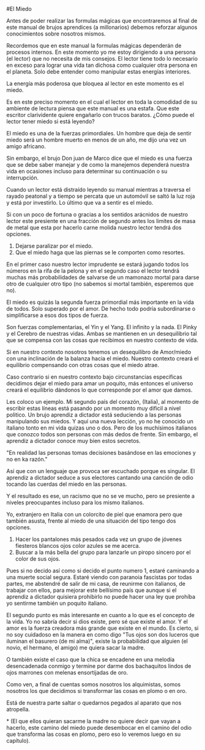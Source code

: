 #El Miedo

Antes de poder realizar las formulas mágicas que encontraremos al final de este manual de brujos aprendices (a millonarios) debemos reforzar algunos conocimientos sobre nosotros mismos.

Recordemos que en este manual la formulas mágicas dependerán de procesos internos. En este momento yo me estoy dirigiendo a una persona (el lector) que no necesita de mis consejos. El lector tiene todo lo necesario en exceso para lograr una vida tan dichosa como cualquier otra persona en el planeta. Solo debe entender como manipular estas energías interiores.

La energía más poderosa que bloquea al lector en este momento es el miedo.

Es en este preciso momento en el cual el lector en toda la comodidad de su ambiente de lectura piensa que este manual es una estafa. Que este escritor clarividente quiere engañarlo con trucos baratos. ¿Cómo puede el lector tener miedo si está leyendo?

El miedo es una de la fuerzas primordiales. Un hombre que deja de sentir miedo será un hombre muerto en menos de un año, me dijo una vez un amigo africano.

Sin embargo, el brujo Don juan de Marco dice que el miedo es una fuerza que se debe saber manejar y de como la manejemos dependerá nuestra vida en ocasiones incluso para determinar su continuación o su interrupción.

Cuando un lector está distraído leyendo su manual mientras a traversa el rayado peatonal y a tiempo se percata que un automóvil se saltó la luz roja y está por investirlo. Lo último que va a sentir es el miedo.

Si con un poco de fortuna o gracias a los sentidos arácnidos de nuestro lector este presiente en una fracción de segundo antes los limites de masa de metal que esta por hacerlo carne molida nuestro lector tendrá dos opciones.

1) Dejarse paralizar por el miedo.
2) Que el miedo haga que las piernas se le comporten como resortes.

En el primer caso nuestro lector imprudente se estará jugando todos los números en la rifa de la pelona y en el segundo caso el lector tendrá muchas más probabilidades de salvarse de un mamonazo mortal para darse otro de cualquier otro tipo (no sabemos si mortal también, esperemos que no).

El miedo es quizás la segunda fuerza primordial más importante en la vida de todos. Solo superado por el amor. De hecho todo podría subordinarse o simplificarse a esos dos tipos de fuerza.

Son fuerzas complementarias, el Yin y el Yang. El infinito y la nada. El Pinky y el Cerebro de nuestras vidas. Ambas se mantienen en un desequilibrio tal que se compensa con las cosas que recibimos en nuestro contexto de vida.

Si en nuestro contexto nosotros tenemos un desequilibro de Amor/miedo con una inclinación de la balanza hacia el miedo. Nuestro contexto creará el equilibrio compensando con otras cosas que el miedo atrae.

Caso contrario si en nuestro contexto bajo circunstancias especificas decidimos dejar el miedo para amar un poquito, más entonces el universo creará el equilibrio dándonos lo que corresponde por el amor que damos.

Les coloco un ejemplo. Mi segundo país del corazón, (Italia), al momento de escribir estas líneas está pasando por un momento muy dificil a nivel politico. Un brujo aprendiz a dictador está seduciendo a las personas manipulando sus miedos. Y aquí una nueva lección, yo no he conocido un italiano tonto en mi vida quizas uno o dos. Pero de los muchísimos italianos que conozco todos son personas con más dedos de frente. Sin embargo, el aprendiz a dictador conoce muy bien estos secretos.

"En realidad las personas tomas decisiones basándose en las emociones y no en ka razón."

Así que con un lenguaje que provoca ser escuchado porque es singular. El aprendiz a dictador seduce a sus electores cantando una canción de odio tocando las cuerdas del miedo en las personas.

Y el resultado es ese, un racismo que no se ve mucho, pero se presiente a niveles preocupantes incluso para los mismo italianos.

Yo, extranjero en Italia con un colorcito de piel que enamora pero que también asusta, frente al miedo de una situación del tipo tengo dos opciones.

1) Hacer los pantalones más pesados cada vez un grupo de jóvenes fiesteros blancos ojos color azules se me acerca.
2) Buscar a la más bella del grupo para lanzarle un piropo sincero por el color de sus ojos.

Pues si no decido así como si decido el punto numero 1, estaré caminando a una muerte social segura. Estaré viendo con paranoia fascistas por todas partes, me abstendré de salir de mi casa, de reunirme con italianos, de trabajar con ellos, para mejorar este bellísimo país que aunque si el aprendiz a dictador quisiera prohibirlo no puede hacer una ley que prohíba yo sentirme también un poquito italiano.

El segundo punto es más interesante en cuanto a lo que es el concepto de la vida. Yo no sabría decir si dios existe, pero sé que existe el amor. Y el amor es la fuerza creadora más grande que existe en el mundo. Es cierto, si no soy cuidadoso en la manera en como digo "Tus ojos son dos luceros que iluminan el basurero (de mi alma)", existe la probabilidad que alguien (el novio, el hermano, el amigo) me quiera sacar la madre.

O también existe el caso que la chica se encadene en una melodía desencadenada conmigo y termine por darme dos bachaquitos lindos de ojos marrones con melenas ensortijadas de oro.

Como ven, a final de cuentas somos nosotros los alquimistas, somos nosotros los que decidimos si transformar las cosas en plomo o en oro.

Está de nuestra parte saltar o quedarnos pegados al aparato que nos atropella. 

\* (El que ellos quieran sacarme la madre no quiere decir que vayan a hacerlo, este camino del miedo puede desembocar en el camino del odio que transforma las cosas en plomo, pero eso lo veremos luego en su capítulo).